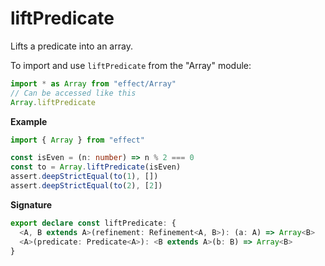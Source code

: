 # liftPredicate

Lifts a predicate into an array.

To import and use `liftPredicate` from the "Array" module:

```ts
import * as Array from "effect/Array"
// Can be accessed like this
Array.liftPredicate
```

**Example**

```ts
import { Array } from "effect"

const isEven = (n: number) => n % 2 === 0
const to = Array.liftPredicate(isEven)
assert.deepStrictEqual(to(1), [])
assert.deepStrictEqual(to(2), [2])
```

**Signature**

```ts
export declare const liftPredicate: {
  <A, B extends A>(refinement: Refinement<A, B>): (a: A) => Array<B>
  <A>(predicate: Predicate<A>): <B extends A>(b: B) => Array<B>
}
```
